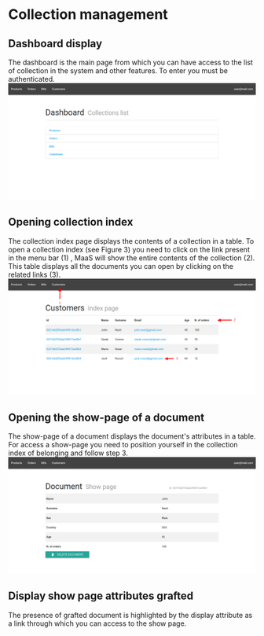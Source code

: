 # Collection management
## Dashboard display
The dashboard is the main page from which you can have access to the list of collection in the system and other features. To enter you must be authenticated.
![](../img/dashboard.png)

## Opening collection index
The collection index page displays the contents of a collection in a table. To open a collection index (see Figure 3) you need to click on the link present in the menu bar (1) , MaaS will show the entire contents of the collection (2). This table displays all the documents you can open by clicking on the related links (3).
![](../img/collectionIndexPage.png)

## Opening the show-page of a document
The show-page of a document displays the document's attributes in a table. For access a show-page you need to position yourself in the collection index of belonging and follow step 3.
![](../img/documentShowPage.png)

## Display show page attributes grafted
The presence of grafted document is highlighted by the display attribute as
a link through which you can access to the show page.

